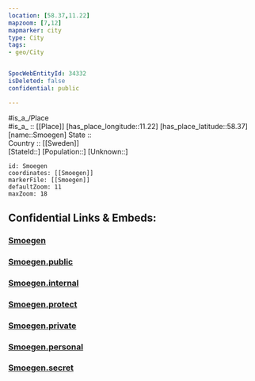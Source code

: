 ```yaml
---
location: [58.37,11.22] 
mapzoom: [7,12] 
mapmarker: city 
type: City
tags:
- geo/City


SpocWebEntityId: 34332
isDeleted: false
confidential: public

---
```

#is_a_/Place  
#is_a_ :: [[Place]] 
[has_place_longitude::11.22] 
[has_place_latitude::58.37] 
[name::Smoegen] 
State ::  
Country :: [[Sweden]]  
[StateId::] 
[Population::] 
[Unknown::] 


```leaflet
id: Smoegen
coordinates: [[Smoegen]] 
markerFile: [[Smoegen]] 
defaultZoom: 11 
maxZoom: 18
```


## Confidential Links & Embeds: 

### [Smoegen](/_Standards/Earth/Continent/Europe/Europe~North/Sweden/City/Smoegen.md) 

### [Smoegen.public](/_public/Earth/Continent/Europe/Europe~North/Sweden/City/Smoegen.public.md) 

### [Smoegen.internal](/_internal/Earth/Continent/Europe/Europe~North/Sweden/City/Smoegen.internal.md) 

### [Smoegen.protect](/_protect/Earth/Continent/Europe/Europe~North/Sweden/City/Smoegen.protect.md) 

### [Smoegen.private](/_private/Earth/Continent/Europe/Europe~North/Sweden/City/Smoegen.private.md) 

### [Smoegen.personal](/_personal/Earth/Continent/Europe/Europe~North/Sweden/City/Smoegen.personal.md) 

### [Smoegen.secret](/_secret/Earth/Continent/Europe/Europe~North/Sweden/City/Smoegen.secret.md)

